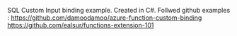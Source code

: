 SQL Custom Input binding example.
Created in C#. 
Follwed github examples : 
    https://github.com/damoodamoo/azure-function-custom-binding
    https://github.com/ealsur/functions-extension-101